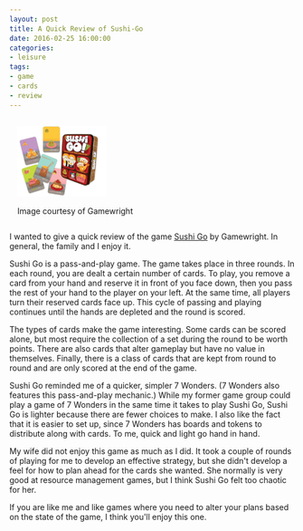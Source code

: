 ```yaml
---
layout: post
title: A Quick Review of Sushi-Go
date: 2016-02-25 16:00:00
categories:
- leisure
tags:
- game
- cards
- review
---
```


<div style="float:right; margin:1em">
<img src="/assets/sushi-go.jpg" style="width:33%" />
<p>Image courtesy of Gamewright</p>
</div>

I wanted to give a quick review of the game [Sushi
Go](http://www.gamewright.com/gamewright/index.php?section=games&page=game&show=291)
by Gamewright. In general, the family and I enjoy it.

Sushi Go is a pass-and-play game. The game takes place in three rounds. In each
round, you are dealt a certain number of cards. To play, you remove a card from
your hand and reserve it in front of you face down, then you pass the rest of
your hand to the player on your left. At the same time, all players turn their
reserved cards face up. This cycle of passing and playing continues until the
hands are depleted and the round is scored.

The types of cards make the game interesting. Some cards can be scored alone,
but most require the collection of a set during the round to be worth points.
There are also cards that alter gameplay but have no value in themselves.
Finally, there is a class of cards that are kept from round to round and are
only scored at the end of the game.

Sushi Go reminded me of a quicker, simpler 7 Wonders. (7 Wonders also features
this pass-and-play mechanic.) While my former game group could play a game of 7
Wonders in the same time it takes to play Sushi Go, Sushi Go is lighter because
there are fewer choices to make. I also like the fact that it is easier to set
up, since 7 Wonders has boards and tokens to distribute along with cards. To me,
quick and light go hand in hand.

My wife did not enjoy this game as much as I did. It took a couple of rounds of
playing for me to develop an effective strategy, but she didn't develop a feel
for how to plan ahead for the cards she wanted. She normally is very good at
resource management games, but I think Sushi Go felt too chaotic for her.

If you are like me and like games where you need to alter your plans based on
the state of the game, I think you'll enjoy this one.
